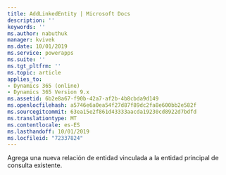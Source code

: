 ```yaml
---
title: AddLinkedEntity | Microsoft Docs
description: ''
keywords: ''
ms.author: nabuthuk
manager: kvivek
ms.date: 10/01/2019
ms.service: powerapps
ms.suite: ''
ms.tgt_pltfrm: ''
ms.topic: article
applies_to:
- Dynamics 365 (online)
- Dynamics 365 Version 9.x
ms.assetid: 6b2e8a67-f90b-42a7-af2b-4b8cbda9d149
ms.openlocfilehash: a5746e6a0ea54f27d87f89dc2fa8e600bb2e582f
ms.sourcegitcommit: 63ea15e2f861d43333aacda19230cd8922d7bdfd
ms.translationtype: MT
ms.contentlocale: es-ES
ms.lasthandoff: 10/01/2019
ms.locfileid: "72337824"
---
```

Agrega una nueva relación de entidad vinculada a la entidad principal de consulta existente.

